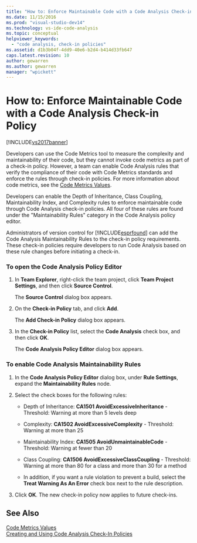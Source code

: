 ```yaml
---
title: "How to: Enforce Maintainable Code with a Code Analysis Check-in Policy | Microsoft Docs"
ms.date: 11/15/2016
ms.prod: "visual-studio-dev14"
ms.technology: vs-ide-code-analysis
ms.topic: conceptual
helpviewer_keywords: 
  - "code analysis, check-in policies"
ms.assetid: d1b3b04f-4dd9-40e6-b2d4-b414d33fb647
caps.latest.revision: 10
author: gewarren
ms.author: gewarren
manager: "wpickett"
---
```

# How to: Enforce Maintainable Code with a Code Analysis Check-in Policy
[!INCLUDE[vs2017banner](../includes/vs2017banner.md)]

Developers can use the Code Metrics tool to measure the complexity and maintainability of their code, but they cannot invoke code metrics as part of a check-in policy. However, a team  can enable Code Analysis rules that verify the compliance of their code with Code Metrics standards and enforce the rules through check-in policies. For more information about code metrics, see the [Code Metrics Values](../code-quality/code-metrics-values.md).  
  
 Developers can enable the Depth of Inheritance, Class Coupling, Maintainability Index, and Complexity rules to enforce maintainable code through Code Analysis check-in policies. All four of these rules are found under the "Maintainability Rules" category in the Code Analysis policy editor.  
  
 Administrators of version control for [!INCLUDE[esprfound](../includes/esprfound-md.md)] can add the Code Analysis Maintainability Rules to the check-in policy requirements. These check-in policies require developers to run Code Analysis based on these rule changes before initiating a check-in.  
  
### To open the Code Analysis Policy Editor  
  
1. In **Team Explorer**, right-click the team project, click **Team Project Settings**, and then click **Source Control**.  
  
     The **Source Control** dialog box appears.  
  
2. On the **Check-in Policy** tab, and click **Add**.  
  
     The **Add Check-in Policy** dialog box appears.  
  
3. In the **Check-in Policy** list, select the **Code Analysis** check box, and then click **OK**.  
  
     The **Code Analysis Policy Editor** dialog box appears.  
  
### To enable Code Analysis Maintainability Rules  
  
1. In the **Code Analysis Policy Editor** dialog box, under **Rule Settings**, expand the **Maintainability Rules** node.  
  
2. Select the check boxes for the following rules:  
  
    - Depth of Inheritance: **CA1501 AvoidExcessiveInheritance** - Threshold: Warning at more than 5 levels deep  
  
    - Complexity: **CA1502 AvoidExcessiveComplexity** - Threshold: Warning at more than 25  
  
    - Maintainability Index: **CA1505 AvoidUnmaintainableCode** - Threshold: Warning at fewer than 20  
  
    - Class Coupling: **CA1506 AvoidExcessiveClassCoupling** - Threshold: Warning at more than 80 for a class and more than 30 for a method  
  
    - In addition, if you want a rule violation to prevent a build, select the **Treat Warning As An Error** check box next to the rule description.  
  
3. Click **OK**. The new check-in policy now applies to future check-ins.  
  
## See Also  
 [Code Metrics Values](../code-quality/code-metrics-values.md)   
 [Creating and Using Code Analysis Check-In Policies](../code-quality/creating-and-using-code-analysis-check-in-policies.md)

